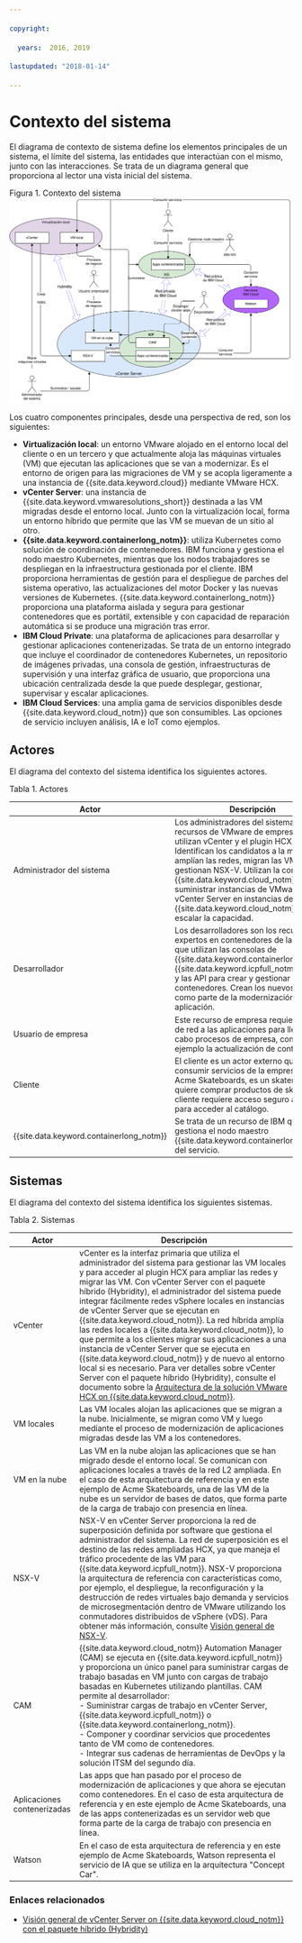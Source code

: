 ```yaml
---

copyright:

  years:  2016, 2019

lastupdated: "2018-01-14"

---
```


# Contexto del sistema

El diagrama de contexto de sistema define los elementos principales de un sistema, el límite del sistema, las entidades que interactúan con el mismo, junto con las interacciones. Se trata de un diagrama general que proporciona al lector una vista inicial del sistema.

Figura 1. Contexto del sistema
![Diagrama de contexto del sistema](vcsnsxt-networking.svg)

Los cuatro componentes principales, desde una perspectiva de red, son los siguientes:
- **Virtualización local**: un entorno VMware alojado en el entorno local del cliente o en un tercero y que actualmente aloja las máquinas virtuales (VM) que ejecutan las aplicaciones que se van a modernizar. Es el entorno de origen para las migraciones de VM y se acopla ligeramente a una instancia de {{site.data.keyword.cloud}} mediante VMware HCX.
- **vCenter Server**: una instancia de {{site.data.keyword.vmwaresolutions_short}} destinada a las VM migradas desde el entorno local. Junto con la virtualización local, forma un entorno híbrido que permite que las VM se muevan de un sitio al otro.
- **{{site.data.keyword.containerlong_notm}}**: utiliza Kubernetes como solución de coordinación de contenedores. IBM funciona y gestiona el nodo maestro Kubernetes, mientras que los nodos trabajadores se despliegan en la infraestructura gestionada por el cliente. IBM proporciona herramientas de gestión para el despliegue de parches del sistema operativo, las actualizaciones del motor Docker y las nuevas versiones de Kubernetes. {{site.data.keyword.containerlong_notm}} proporciona una plataforma aislada y segura para gestionar contenedores que es portátil, extensible y con capacidad de reparación automática si se produce una migración tras error.
- **IBM Cloud Private**: una plataforma de aplicaciones para desarrollar y gestionar aplicaciones contenerizadas. Se trata de un entorno integrado que incluye el coordinador de contenedores Kubernetes, un repositorio de imágenes privadas, una consola de gestión, infraestructuras de supervisión y una interfaz gráfica de usuario, que proporciona una ubicación centralizada desde la que puede desplegar, gestionar, supervisar y escalar aplicaciones.
- **IBM Cloud Services**: una amplia gama de servicios disponibles desde {{site.data.keyword.cloud_notm}} que son consumibles. Las opciones de servicio incluyen análisis, IA e IoT como ejemplos.

## Actores

El diagrama del contexto del sistema identifica los siguientes actores.

Tabla 1. Actores

Actor  |  Descripción
---|---
Administrador del sistema |Los administradores del sistema son los recursos de VMware de empresa que utilizan vCenter y el plugin HCX. Identifican los candidatos a la migración, amplían las redes, migran las VM y gestionan NSX-V. Utilizan la consola de {{site.data.keyword.cloud_notm}} para suministrar instancias de VMware vCenter Server en instancias de {{site.data.keyword.cloud_notm}} y para escalar la capacidad.
Desarrollador	| Los desarrolladores son los recursos expertos en contenedores de la empresa que utilizan las consolas de {{site.data.keyword.containerlong_notm}}, {{site.data.keyword.icpfull_notm}} y CAM y las API para crear y gestionar contenedores. Crean los nuevos servicios como parte de la modernización de la aplicación.
Usuario de empresa | Este recurso de empresa requiere acceso de red a las aplicaciones para llevar a cabo procesos de empresa, como por ejemplo la actualización de contenido.
Cliente | El cliente es un actor externo que quiere consumir servicios de la empresa. Para Acme Skateboards, es un skater que quiere comprar productos de skating. El cliente requiere acceso seguro a internet para acceder al catálogo.
{{site.data.keyword.containerlong_notm}} | Se trata de un recurso de IBM que gestiona el nodo maestro {{site.data.keyword.containerlong_notm}} del servicio.

## Sistemas

El diagrama del contexto del sistema identifica los siguientes sistemas.

Tabla 2. Sistemas

Actor | Descripción
---|---
vCenter | vCenter es la interfaz primaria que utiliza el administrador del sistema para gestionar las VM locales y para acceder al plugin HCX para ampliar las redes y migrar las VM. Con vCenter Server con el paquete híbrido (Hybridity), el administrador del sistema puede integrar fácilmente redes vSphere locales en instancias de vCenter Server que se ejecutan en {{site.data.keyword.cloud_notm}}. La red híbrida amplía las redes locales a {{site.data.keyword.cloud_notm}}, lo que permite a los clientes migrar sus aplicaciones a una instancia de vCenter Server que se ejecuta en {{site.data.keyword.cloud_notm}} y de nuevo al entorno local si es necesario. Para ver detalles sobre vCenter Server con el paquete híbrido (Hybridity), consulte el documento sobre la [Arquitectura de la solución VMware HCX on {{site.data.keyword.cloud_notm}}](https://www.ibm.com/cloud/garage/files/HCX_Architecture_Design.pdf).
VM locales | Las VM locales alojan las aplicaciones que se migran a la nube. Inicialmente, se migran como VM y luego mediante el proceso de modernización de aplicaciones migradas desde las VM a los contenedores.
VM en la nube | Las VM en la nube alojan las aplicaciones que se han migrado desde el entorno local. Se comunican con aplicaciones locales a través de la red L2 ampliada. En el caso de esta arquitectura de referencia y en este ejemplo de Acme Skateboards, una de las VM de la nube es un servidor de bases de datos, que forma parte de la carga de trabajo con presencia en línea.
NSX-V | NSX-V en vCenter Server proporciona la red de superposición definida por software que gestiona el administrador del sistema. La red de superposición es el destino de las redes ampliadas HCX, ya que maneja el tráfico procedente de las VM para {{site.data.keyword.icpfull_notm}}. NSX-V proporciona la arquitectura de referencia con características como, por ejemplo, el despliegue, la reconfiguración y la destrucción de redes virtuales bajo demanda y servicios de microsegmentación dentro de VMware utilizando los conmutadores distribuidos de vSphere (vDS). Para obtener más información, consulte [Visión general de NSX-V](vcsnsxt-overview-ic4vnsxv.html).
CAM | {{site.data.keyword.cloud_notm}} Automation Manager (CAM) se ejecuta en {{site.data.keyword.icpfull_notm}} y proporciona un único panel para suministrar cargas de trabajo basadas en VM junto con cargas de trabajo basadas en Kubernetes utilizando plantillas. CAM permite al desarrollador: <br> - Suministrar cargas de trabajo en vCenter Server, {{site.data.keyword.icpfull_notm}} o {{site.data.keyword.containerlong_notm}}.<br> - Componer y coordinar servicios que procedentes tanto de VM como de contenedores. <br> - Integrar sus cadenas de herramientas de DevOps y la solución ITSM del segundo día.
Aplicaciones contenerizadas | Las apps que han pasado por el proceso de modernización de aplicaciones y que ahora se ejecutan como contenedores. En el caso de esta arquitectura de referencia y en este ejemplo de Acme Skateboards, una de las apps contenerizadas es un servidor web que forma parte de la carga de trabajo con presencia en línea.
Watson | En el caso de esta arquitectura de referencia y en este ejemplo de Acme Skateboards, Watson representa el servicio de IA que se utiliza en la arquitectura "Concept Car".

### Enlaces relacionados

* [Visión general de vCenter Server on {{site.data.keyword.cloud_notm}} con el paquete híbrido (Hybridity)](../vcs/vcs-hybridity-intro.html)
